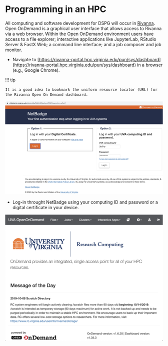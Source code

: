 # Programming in an HPC

All computing and software development for DSPG will occur in [Rivanna](https://rivanna-portal.hpc.virginia.edu/pun/sys/dashboard). Open OnDemand is a graphical user interface that allows access to Rivanna via a web browser. Within the Open OnDemand environment users have access to a file explorer; interactive applications like JupyterLab, RStudio Server & FastX Web; a command line interface; and a job composer and job monitor.

- Navigate to [https://rivanna-portal.hpc.virginia.edu/pun/sys/dashboard](https://rivanna-portal.hpc.virginia.edu/pun/sys/dashboard) in a browser (e.g., Google Chrome).

!!! tip

    It is a good idea to bookmark the uniform resource locator (URL) for the Rivanna Open On Demand dashboard.
    
![NetBadge](../../../assets/img/NetBadge.png)

- Log-in throught NetBadge using your computing ID and password or a digital certificate in your device.

![Dashboard](../../../assets/img/Dashboard.png)
